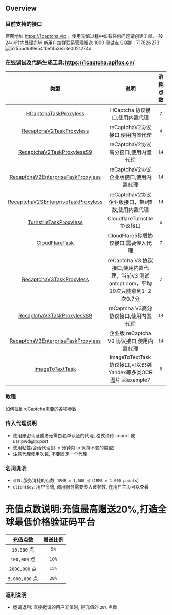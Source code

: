 ## Overview
### 目前支持的接口
官网地址 https://1captcha.vip  ，使用充值过程中如有任何问题请创建工单,一般24小时内处理完毕
新用户加群联系管理赠送 1000 测试点 QQ群：717826273  ![52555d689e54fbef453e53e0021274d](https://github.com/user-attachments/assets/9c81c975-5ee3-46ea-aedc-f7606039c6c6)

### 在线调试及代码生成工具:https://1captcha.apifox.cn/

 
| 类型 | 说明 | 消耗点数 | 运行状态 | 按次包月 |
|:--------------------------------------------:|:--------------------------------------------:|:--------------------------------------------:|:--------------------------------------------:|:--------------------------------------------:|
| [HCaptchaTaskProxyless](/zh-CN/HCaptchaTaskProxyless.md)| HCaptcha 协议接口,使用内置代理           | `7` | ✅  |  ❌ |
| [RecaptchaV2TaskProxyless](/zh-CN/RecaptchaV2TaskProxyless.md)           | reCaptchaV2协议接口,使用内置代理         | `4` | ✅  |  ✅ | 
| [RecaptchaV2TaskProxylessS9](/zh-CN/RecaptchaV2TaskProxyless.md)           | reCaptchaV2协议高分接口,使用内置代理         | `14` | ✅  |  ✅ | 
| [RecaptchaV2EnterpriseTaskProxyless](/zh-CN/RecaptchaV2TaskProxyless.md)           | reCaptchaV2协议企业版接口,使用内置代理         | `14` | ✅  |  ✅ | 
| [RecaptchaV2SEnterpriseTaskProxyless](/zh-CN/RecaptchaV2TaskProxyless.md)           | reCaptchaV2协议企业版接口，带s参数,使用内置代理         | `14` | ✅  |  ✅ | 
| [TurnstileTaskProxyless](/zh-CN/TurnstileTaskProxyless.md)              | CloudflareTurnstile协议接口              | `6` |✅  |  ✅|
| [CloudFlareTask](/zh-CN/CloudFlareTask.md)                         | CloudFlare5秒盾协议接口,需要传入代理     | `7` | ✅ |   ✅|
| [RecaptchaV3TaskProxyless](/zh-CN/RecaptchaV3TaskProxyless.md)               | reCaptcha V3 协议接口,使用内置代理，当前v3 测试 antcpt.com，平均10次只能拿到1-2次0.7分      | `7` |✅   |  ✅|
| [RecaptchaV3TaskProxylessS9](/zh-CN/RecaptchaV3TaskProxylessS9.md)               | reCaptcha V3高分协议接口,使用内置代理       | `14` |✅   |  ✅|
| [RecaptchaV3EnterpriseTaskProxyless](/zh-CN/RecaptchaV3EnterpriseTaskProxyless.md)    | 企业版 reCaptcha V3 协议接口,使用内置代理| `14` |✅  |  ✅|
| [ImageToTextTask](/zh-CN/ImageToTextTask.md)    | ImageToTextTask协议接口,可以识别Yandex等多类OCR图片 ![example7](https://github.com/user-attachments/assets/e0fe623c-0771-406b-87e1-3318796c7282) | `6` |✅  |  ✅ |

### 教程
[如何找到reCaptcha需要的各项参数](/zh-CN/如何找到reCaptcha需要的各项参数.md)


### 传入代理说明
 
* 使用账密认证或者无需白名单认证的代理, 格式请传 ip:port 或 usr:pwd@ip:port
* 使用粘性/会话代理(即 n 分钟内 ip 保持不变的类型)
* 注意代理使用次数, 不要固定一个代理

    
### 名词说明

* `点数`: 服务消耗的点数, `1RMB = 1,000 点` (`1RMB = 1,000 points`)
* `clientKey`: 用户令牌, 调用服务需要传入该参数, 在用户主页可以查看


# 充值点数说明:充值最高赠送20%,打造全球最低价格验证码平台

| 充值点数            | 赠送比例   
|:-----------------:|:-----------------:|
| `10,000` 点     | `5%` |
| `100,000` 点     | `10%` |
| `2000,000` 点     | `15%` |
| `5,000,000` 点  | `20%` |
 

### 返利说明

* 邀请返利: 直接邀请的用户充值时, 得充值的 `20%` 点数 
 

